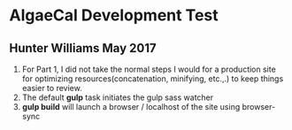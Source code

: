 # AlgaeCal Development Test
## Hunter Williams May 2017
1. For Part 1, I did not take the normal steps I would for a production site
for optimizing resources(concatenation, minifying, etc.,.) to keep things
easier to review.
1. The default **gulp** task initiates the gulp sass watcher
1. **gulp build** will launch a browser / localhost of the site using browser-sync


